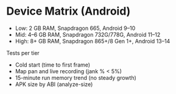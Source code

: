 # Device Matrix (Android)

- Low: 2 GB RAM, Snapdragon 665, Android 9–10
- Mid: 4–6 GB RAM, Snapdragon 732G/778G, Android 11–12
- High: 8+ GB RAM, Snapdragon 865+/8 Gen 1+, Android 13–14

Tests per tier
- Cold start (time to first frame)
- Map pan and live recording (jank % < 5%)
- 15-minute run memory trend (no steady growth)
- APK size by ABI (analyze-size)

